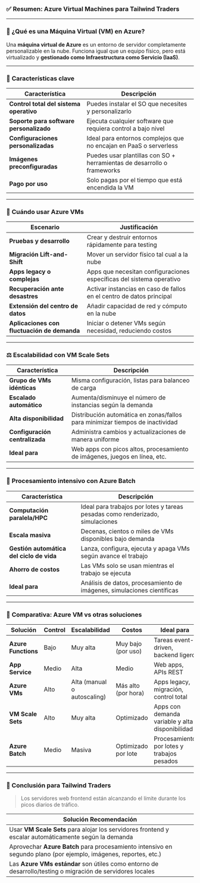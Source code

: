 

### ✅ **Resumen: Azure Virtual Machines para Tailwind Traders**

---

### 🧱 ¿Qué es una Máquina Virtual (VM) en Azure?

Una **máquina virtual de Azure** es un entorno de servidor completamente personalizable en la nube. Funciona igual que un equipo físico, pero está virtualizado y **gestionado como Infraestructura como Servicio (IaaS)**.

---

### 🧩 **Características clave**

| Característica                      | Descripción                                                                 |
|--------------------------------------|-----------------------------------------------------------------------------|
| **Control total del sistema operativo** | Puedes instalar el SO que necesites y personalizarlo                       |
| **Soporte para software personalizado** | Ejecuta cualquier software que requiera control a bajo nivel               |
| **Configuraciones personalizadas**  | Ideal para entornos complejos que no encajan en PaaS o serverless          |
| **Imágenes preconfiguradas**        | Puedes usar plantillas con SO + herramientas de desarrollo o frameworks    |
| **Pago por uso**                    | Solo pagas por el tiempo que está encendida la VM                          |

---

### 🧪 **Cuándo usar Azure VMs**

| Escenario                                      | Justificación                                                                 |
|------------------------------------------------|-------------------------------------------------------------------------------|
| **Pruebas y desarrollo**                       | Crear y destruir entornos rápidamente para testing                           |
| **Migración Lift-and-Shift**                   | Mover un servidor físico tal cual a la nube                                  |
| **Apps legacy o complejas**                    | Apps que necesitan configuraciones específicas del sistema operativo         |
| **Recuperación ante desastres**                | Activar instancias en caso de fallos en el centro de datos principal         |
| **Extensión del centro de datos**              | Añadir capacidad de red y cómputo en la nube                                 |
| **Aplicaciones con fluctuación de demanda**    | Iniciar o detener VMs según necesidad, reduciendo costos                    |

---

### ⚖️ **Escalabilidad con VM Scale Sets**

| Característica                      | Descripción                                                                 |
|------------------------------------|-----------------------------------------------------------------------------|
| **Grupo de VMs idénticas**         | Misma configuración, listas para balanceo de carga                          |
| **Escalado automático**            | Aumenta/disminuye el número de instancias según la demanda                 |
| **Alta disponibilidad**            | Distribución automática en zonas/fallos para minimizar tiempos de inactividad |
| **Configuración centralizada**     | Administra cambios y actualizaciones de manera uniforme                     |
| **Ideal para**                     | Web apps con picos altos, procesamiento de imágenes, juegos en línea, etc. |

---

### 🧮 **Procesamiento intensivo con Azure Batch**

| Característica                        | Descripción                                                                 |
|--------------------------------------|-----------------------------------------------------------------------------|
| **Computación paralela/HPC**         | Ideal para trabajos por lotes y tareas pesadas como renderizado, simulaciones |
| **Escala masiva**                    | Decenas, cientos o miles de VMs disponibles bajo demanda                   |
| **Gestión automática del ciclo de vida** | Lanza, configura, ejecuta y apaga VMs según avance el trabajo             |
| **Ahorro de costos**                 | Las VMs solo se usan mientras el trabajo se ejecuta                        |
| **Ideal para**                       | Análisis de datos, procesamiento de imágenes, simulaciones científicas     |

---

### 🚦 **Comparativa: Azure VM vs otras soluciones**

| Solución             | Control | Escalabilidad | Costos | Ideal para                                      |
|----------------------|---------|----------------|--------|--------------------------------------------------|
| **Azure Functions**  | Bajo    | Muy alta       | Muy bajo (por uso) | Tareas event-driven, backend ligero               |
| **App Service**      | Medio   | Alta           | Medio  | Web apps, APIs REST                             |
| **Azure VMs**        | Alto    | Alta (manual o autoscaling) | Más alto (por hora) | Apps legacy, migración, control total             |
| **VM Scale Sets**    | Alto    | Muy alta       | Optimizado | Apps con demanda variable y alta disponibilidad |
| **Azure Batch**      | Medio   | Masiva         | Optimizado por lote | Procesamiento por lotes y trabajos pesados       |

---

### 🧠 Conclusión para Tailwind Traders

> Los servidores web frontend están alcanzando el límite durante los picos diarios de tráfico.

| Solución Recomendación |
|------------------------|
| Usar **VM Scale Sets** para alojar los servidores frontend y escalar automáticamente según la demanda |
| Aprovechar **Azure Batch** para procesamiento intensivo en segundo plano (por ejemplo, imágenes, reportes, etc.) |
| Las **Azure VMs estándar** son útiles como entorno de desarrollo/testing o migración de servidores locales |

